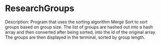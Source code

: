 # ResearchGroups

Description:
Program that uses the sorting algorithm Merge Sort to sort groups based on group size.
The list of groups are hashed out into a hash array and then converted after being sorted, into the id of the original array.
The groups are then displayed in the terminal, sorted by group length.

